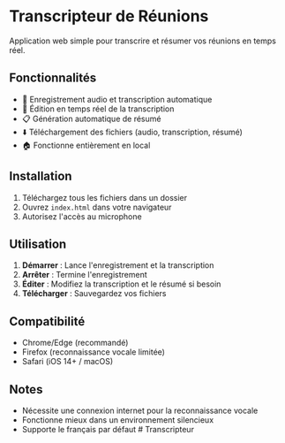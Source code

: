 # Transcripteur de Réunions

Application web simple pour transcrire et résumer vos réunions en temps réel.

## Fonctionnalités

- 🎤 Enregistrement audio et transcription automatique
- 📝 Édition en temps réel de la transcription
- 📋 Génération automatique de résumé
- ⬇️ Téléchargement des fichiers (audio, transcription, résumé)
- 🏠 Fonctionne entièrement en local

## Installation

1. Téléchargez tous les fichiers dans un dossier
2. Ouvrez `index.html` dans votre navigateur
3. Autorisez l'accès au microphone

## Utilisation

1. **Démarrer** : Lance l'enregistrement et la transcription
2. **Arrêter** : Termine l'enregistrement
3. **Éditer** : Modifiez la transcription et le résumé si besoin
4. **Télécharger** : Sauvegardez vos fichiers

## Compatibilité

- Chrome/Edge (recommandé)
- Firefox (reconnaissance vocale limitée)
- Safari (iOS 14+ / macOS)

## Notes

- Nécessite une connexion internet pour la reconnaissance vocale
- Fonctionne mieux dans un environnement silencieux
- Supporte le français par défaut
#   T r a n s c r i p t e u r  
 